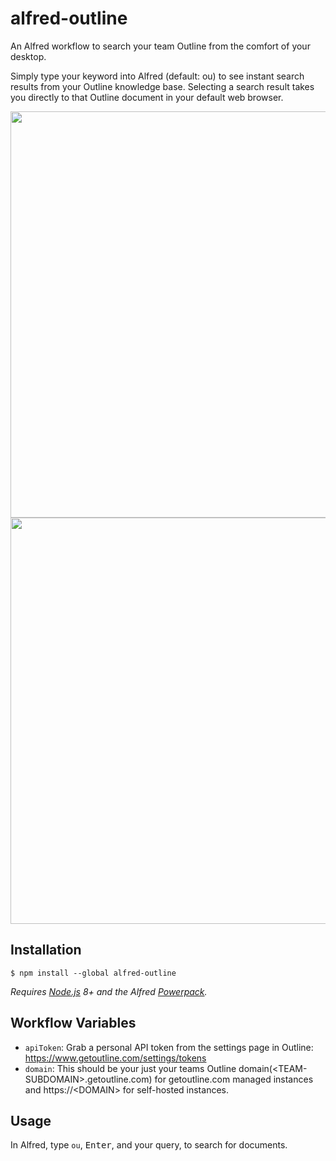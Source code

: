 # alfred-outline

An Alfred workflow to search your team Outline from the comfort of your desktop.

Simply type your keyword into Alfred (default: ou) to see instant search results from your Outline knowledge base. Selecting a search result takes you directly to that Outline document in your default web browser.

<img src="https://user-images.githubusercontent.com/380914/86091002-0020d580-ba60-11ea-9ac4-9a31a05553bd.png" width="650px" />


<img src="https://user-images.githubusercontent.com/380914/86090733-7d981600-ba5f-11ea-8bef-76310defa908.png" width="650px" />


## Installation

```
$ npm install --global alfred-outline
```

*Requires [Node.js](https://nodejs.org) 8+ and the Alfred [Powerpack](https://www.alfredapp.com/powerpack/).*

## Workflow Variables

- `apiToken`: Grab a personal API token from the settings page in Outline: https://www.getoutline.com/settings/tokens
- `domain`: This should be your just your teams Outline domain(\<TEAM-SUBDOMAIN\>.getoutline.com) for getoutline.com managed instances and https://\<DOMAIN\> for self-hosted instances.

## Usage

In Alfred, type `ou`, <kbd>Enter</kbd>, and your query, to search for documents.
